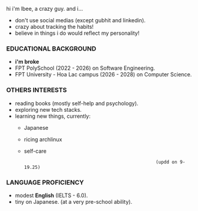 hi i'm lbee, a crazy guy. and i...
- don't use social medias (except gubhit and linkedin).
- crazy about tracking the habits!
- believe in things i do would reflect my personality!

### EDUCATIONAL BACKGROUND
- **i'm broke**
- FPT PolySchool (2022 - 2026) on Software Engineering.
- FPT University - Hoa Lac campus (2026 - 2028) on Computer Science.

### OTHERS INTERESTS
- reading books (mostly self-help and psychology).
- exploring new tech stacks.
- learning new things, currently: 
    - Japanese
    - ricing archlinux
    - self-care

                                                           (updd on 9-19.25)

### LANGUAGE PROFICIENCY
- modest **English** (IELTS - 6.0).
- tiny on Japanese. (at a very pre-school ability).